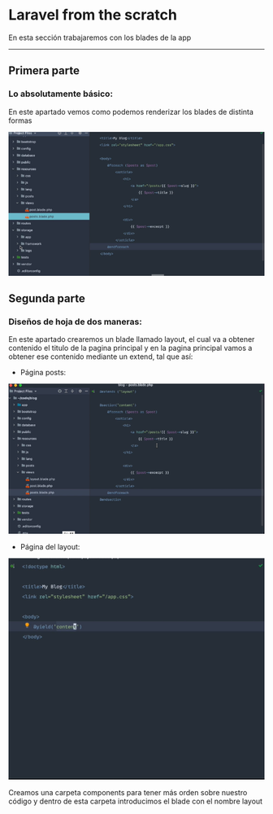 # Laravel from the scratch

En esta sección trabajaremos con los blades de la app

--------------------------------------------------------

## **Primera parte**
### Lo absolutamente básico:

En este apartado vemos como podemos renderizar los blades de distinta formas

![text image](../img/imagen39.png)

## **Segunda parte**
### Diseños de hoja de dos maneras:

En este apartado crearemos un blade llamado layout, el cual va a obtener contenido el titulo de la pagina principal y en la pagina principal vamos a obtener ese contenido mediante un extend, tal que así:

- Página posts:

![text image](../img/imagen40.png)

- Página del layout:

![text image](../img/imagen41.png)

Creamos una carpeta components para tener más orden sobre nuestro código y dentro de esta carpeta introducimos el blade con el nombre layout


